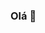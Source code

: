 ### Olá 👋

<!--
**marcosbalicki/marcosbalicki** is a ✨ _special_ ✨ repository because its `README.md` (this file) appears on your GitHub profile.

Here are some ideas to get you started:

- 🔭 I’m currently working on SEED
- 🌱 I’m currently learning 
- 👯 I’m looking to collaborate on ...
- 🤔 I’m looking for help with ...
- 💬 Ask me about everithing
- 📫 How to reach me: marcos.balicki@escola.pr.gov.br
- 😄 Pronouns: Ms
- ⚡ Fun fact: Nóis trupica mas não cai!!!
-->
